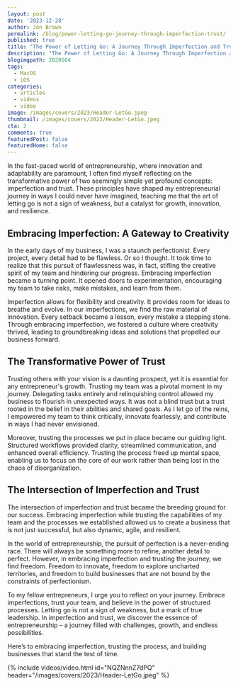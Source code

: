 ```yaml
---
layout: post
date: '2023-12-28'
author: Jon Brown
permalink: /blog/power-letting-go-journey-through-imperfection-trust/
published: true
title: "The Power of Letting Go: A Journey Through Imperfection and Trust in Entrepreneurship"
description: "The Power of Letting Go: A Journey Through Imperfection and Trust in Entrepreneurship"
blogimgpath: 2020604
tags:
  - MacOS
  - iOS
categories:
  - articles
  - videos
  - video
image: /images/covers/2023/Header-LetGo.jpeg
thumbnail: /images/covers/2023/Header-LetGo.jpeg
cta: 2
comments: true
featuredPost: false
featuredHome: false
---
```

In the fast-paced world of entrepreneurship, where innovation and adaptability are paramount, I often find myself reflecting on the transformative power of two seemingly simple yet profound concepts: imperfection and trust. These principles have shaped my entrepreneurial journey in ways I could never have imagined, teaching me that the art of letting go is not a sign of weakness, but a catalyst for growth, innovation, and resilience.

## Embracing Imperfection: A Gateway to Creativity
In the early days of my business, I was a staunch perfectionist. Every project, every detail had to be flawless. Or so I thought. It took time to realize that this pursuit of flawlessness was, in fact, stifling the creative spirit of my team and hindering our progress. Embracing imperfection became a turning point. It opened doors to experimentation, encouraging my team to take risks, make mistakes, and learn from them.

Imperfection allows for flexibility and creativity. It provides room for ideas to breathe and evolve. In our imperfections, we find the raw material of innovation. Every setback became a lesson, every mistake a stepping stone. Through embracing imperfection, we fostered a culture where creativity thrived, leading to groundbreaking ideas and solutions that propelled our business forward.

## The Transformative Power of Trust
Trusting others with your vision is a daunting prospect, yet it is essential for any entrepreneur's growth. Trusting my team was a pivotal moment in my journey. Delegating tasks entirely and relinquishing control allowed my business to flourish in unexpected ways. It was not a blind trust but a trust rooted in the belief in their abilities and shared goals. As I let go of the reins, I empowered my team to think critically, innovate fearlessly, and contribute in ways I had never envisioned.

Moreover, trusting the processes we put in place became our guiding light. Structured workflows provided clarity, streamlined communication, and enhanced overall efficiency. Trusting the process freed up mental space, enabling us to focus on the core of our work rather than being lost in the chaos of disorganization.

## The Intersection of Imperfection and Trust
The intersection of imperfection and trust became the breeding ground for our success. Embracing imperfection while trusting the capabilities of my team and the processes we established allowed us to create a business that is not just successful, but also dynamic, agile, and resilient.

In the world of entrepreneurship, the pursuit of perfection is a never-ending race. There will always be something more to refine, another detail to perfect. However, in embracing imperfection and trusting the journey, we find freedom. Freedom to innovate, freedom to explore uncharted territories, and freedom to build businesses that are not bound by the constraints of perfectionism.

To my fellow entrepreneurs, I urge you to reflect on your journey. Embrace imperfections, trust your team, and believe in the power of structured processes. Letting go is not a sign of weakness, but a mark of true leadership. In imperfection and trust, we discover the essence of entrepreneurship – a journey filled with challenges, growth, and endless possibilities.

Here’s to embracing imperfection, trusting the process, and building businesses that stand the test of time.

{% include videos/video.html id="NQZNnnZ7dPQ" header="/images/covers/2023/Header-LetGo.jpeg" %}
